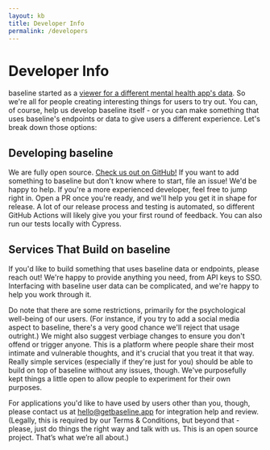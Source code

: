 ```yaml
---
layout: kb
title: Developer Info
permalink: /developers
---
```


# Developer Info
baseline started as a [viewer for a different mental health app's data](https://github.com/nkalupahana/sanvello). So we're 
all for people creating interesting things for users to try out. You can, of course, help us develop baseline itself - or 
you can make something that uses baseline's endpoints or data to give users a different experience. Let's
break down those options:

## Developing baseline

We are fully open source. [Check us out on GitHub!](https://github.com/nkalupahana/baseline) If you
want to add something to baseline but don't know where to start, file an issue! We'd be happy to help. 
If you're a more experienced developer, feel free to jump right in. Open a PR once you're ready, 
and we'll help you get it in shape for release. A lot of our release process and testing is automated, 
so different GitHub Actions will likely give you your first round of feedback. You can also run 
our tests locally with Cypress.

## Services That Build on baseline

If you'd like to build something that uses baseline data or endpoints, please reach out! We're happy 
to provide anything you need, from API keys to SSO. Interfacing with baseline user data 
can be complicated, and we're happy to help you work through it.

Do note that there are some restrictions, primarily for the psychological well-being of our users. (For
instance, if you try to add a social media aspect to baseline, there's a very good chance we'll reject that 
usage outright.) We might also suggest verbiage changes to ensure you don't offend or trigger anyone. 
This is a platform where people share their most intimate and vulnerable thoughts, 
and it's crucial that you treat it that way. Really simple services (especially if they're just for you) 
should be able to build on top of baseline without any issues, though. We've purposefully kept things a 
little open to allow people to experiment for their own purposes.

For applications you'd like to have used by users other than you, 
though, please contact us at [hello@getbaseline.app](mailto:hello@getbaseline.app) for 
integration help and review. (Legally, this is required by our Terms & Conditions, but beyond that - please, 
just do things the right way and talk with us. This is an open source project. That’s what we’re all about.)
